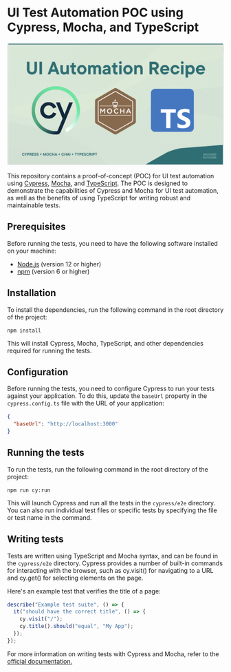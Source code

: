 # UI Test Automation POC using Cypress, Mocha, and TypeScript

![UI Automation Framework](https://github.com/thenavdeeprathore/cypress-mocha-typescript/blob/main/cypress/images/framework-recipe.png)

This repository contains a proof-of-concept (POC) for UI test automation using [Cypress](https://www.cypress.io/), [Mocha](https://mochajs.org/), and [TypeScript](https://www.typescriptlang.org/). The POC is designed to demonstrate the capabilities of Cypress and Mocha for UI test automation, as well as the benefits of using TypeScript for writing robust and maintainable tests.

## Prerequisites

Before running the tests, you need to have the following software installed on your machine:

- [Node.js](https://nodejs.org/en/) (version 12 or higher)
- [npm](https://www.npmjs.com/) (version 6 or higher)

## Installation

To install the dependencies, run the following command in the root directory of the project:

```
npm install
```

This will install Cypress, Mocha, TypeScript, and other dependencies required for running the tests.

## Configuration

Before running the tests, you need to configure Cypress to run your tests against your application. To do this, update the `baseUrl` property in the `cypress.config.ts` file with the URL of your application:

```json
{
  "baseUrl": "http://localhost:3000"
}
```

## Running the tests

To run the tests, run the following command in the root directory of the project:

```
npm run cy:run
```

This will launch Cypress and run all the tests in the `cypress/e2e` directory. You can also run individual test files or specific tests by specifying the file or test name in the command.

## Writing tests

Tests are written using TypeScript and Mocha syntax, and can be found in the `cypress/e2e` directory. Cypress provides a number of built-in commands for interacting with the browser, such as cy.visit() for navigating to a URL and cy.get() for selecting elements on the page.

Here's an example test that verifies the title of a page:

```ts
describe("Example test suite", () => {
  it("should have the correct title", () => {
    cy.visit("/");
    cy.title().should("equal", "My App");
  });
});
```

For more information on writing tests with Cypress and Mocha, refer to the [official documentation.](https://docs.cypress.io/guides/end-to-end-testing/writing-your-first-end-to-end-test)
